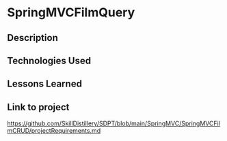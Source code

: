 # SpringMVCFilmQuery

## Description

## Technologies Used

## Lessons Learned


## Link to project
https://github.com/SkillDistillery/SDPT/blob/main/SpringMVC/SpringMVCFilmCRUD/projectRequirements.md
